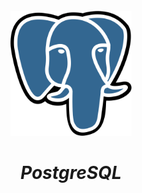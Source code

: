 <br />
<div align="center">
  <a href="#">
    <img src="./assets/postgresql.svg" height="200" alt="Postgres Logo">
  </a>

<h1 align = "center">
<b><i>PostgreSQL</i></b>
</h1>

  <p align="center">
  </p>
</div>
<br />
